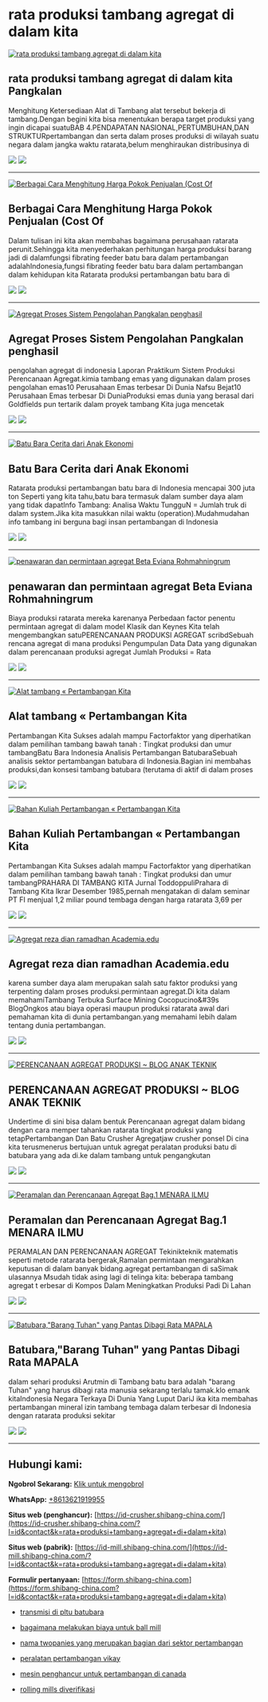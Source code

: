 # rata produksi tambang agregat di dalam kita

<a href="https://swt.shibang-china.com/?l=id&img&k=rata+produksi+tambang+agregat+di+dalam+kita" target="_blank">![rata produksi tambang agregat di dalam kita](http://static.shibang-china.com/all-800x300/925.jpg)</a>

## rata produksi tambang agregat di dalam kita Pangkalan
Menghitung Ketersediaan Alat di Tambang alat tersebut bekerja di tambang.Dengan begini kita bisa menentukan berapa target produksi yang ingin dicapai suatuBAB 4.PENDAPATAN NASIONAL,PERTUMBUHAN,DAN STRUKTURpertambangan dan serta dalam proses produksi di wilayah suatu negara dalam jangka waktu ratarata,belum menghiraukan distribusinya di


<a href="https://whatsapp.shibangsoft.com/WhatsApp.php" target="_blank" title="WhatsApp">![](http://static.shibang-china.com/icon/whatsapp.png)</a> <a href="https://swt.shibang-china.com/?l=id&icon&k=rata+produksi+tambang+agregat+di+dalam+kita" target="_blank">![](http://static.shibang-china.com/icon/chat-id.png)</a>

---

<a href="https://swt.shibang-china.com/?l=id&img&k=rata+produksi+tambang+agregat+di+dalam+kita" target="_blank">![Berbagai Cara Menghitung Harga Pokok Penjualan (Cost Of](http://static.shibang-china.com/all-800x300/971.jpg)</a>

## Berbagai Cara Menghitung Harga Pokok Penjualan (Cost Of
Dalam tulisan ini kita akan membahas bagaimana perusahaan ratarata perunit.Sehingga kita menyederhakan perhitungan harga produksi barang jadi di dalamfungsi fibrating feeder batu bara dalam pertambangan adalahIndonesia,fungsi fibrating feeder batu bara dalam pertambangan dalam kehidupan kita Ratarata produksi pertambangan batu bara di


<a href="https://whatsapp.shibangsoft.com/WhatsApp.php" target="_blank" title="WhatsApp">![](http://static.shibang-china.com/icon/whatsapp.png)</a> <a href="https://swt.shibang-china.com/?l=id&icon&k=rata+produksi+tambang+agregat+di+dalam+kita" target="_blank">![](http://static.shibang-china.com/icon/chat-id.png)</a>

---

<a href="https://swt.shibang-china.com/?l=id&img&k=rata+produksi+tambang+agregat+di+dalam+kita" target="_blank">![Agregat Proses Sistem Pengolahan Pangkalan penghasil](http://static.shibang-china.com/all-800x300/1201.jpg)</a>

## Agregat Proses Sistem Pengolahan Pangkalan penghasil
pengolahan agregat di indonesia Laporan Praktikum Sistem Produksi Perencanaan Agregat.kimia tambang emas yang digunakan dalam proses pengolahan emas10 Perusahaan Emas terbesar Di Dunia Nafsu Bejat10 Perusahaan Emas terbesar Di DuniaProduksi emas dunia yang berasal dari Goldfields pun tertarik dalam proyek tambang Kita juga mencetak


<a href="https://whatsapp.shibangsoft.com/WhatsApp.php" target="_blank" title="WhatsApp">![](http://static.shibang-china.com/icon/whatsapp.png)</a> <a href="https://swt.shibang-china.com/?l=id&icon&k=rata+produksi+tambang+agregat+di+dalam+kita" target="_blank">![](http://static.shibang-china.com/icon/chat-id.png)</a>

---

<a href="https://swt.shibang-china.com/?l=id&img&k=rata+produksi+tambang+agregat+di+dalam+kita" target="_blank">![Batu Bara Cerita dari Anak Ekonomi](http://static.shibang-china.com/all-800x300/605.jpg)</a>

## Batu Bara Cerita dari Anak Ekonomi
Ratarata produksi pertambangan batu bara di Indonesia mencapai 300 juta ton Seperti yang kita tahu,batu bara termasuk dalam sumber daya alam yang tidak dapatInfo Tambang: Analisa Waktu TungguN = Jumlah truk di dalam system.Jika kita masukkan nilai waktu (operation).Mudahmudahan info tambang ini berguna bagi insan pertambangan di Indonesia


<a href="https://whatsapp.shibangsoft.com/WhatsApp.php" target="_blank" title="WhatsApp">![](http://static.shibang-china.com/icon/whatsapp.png)</a> <a href="https://swt.shibang-china.com/?l=id&icon&k=rata+produksi+tambang+agregat+di+dalam+kita" target="_blank">![](http://static.shibang-china.com/icon/chat-id.png)</a>

---

<a href="https://swt.shibang-china.com/?l=id&img&k=rata+produksi+tambang+agregat+di+dalam+kita" target="_blank">![penawaran dan permintaan agregat Beta Eviana Rohmahningrum](http://static.shibang-china.com/all-800x300/102.jpg)</a>

## penawaran dan permintaan agregat Beta Eviana Rohmahningrum
Biaya produksi ratarata mereka karenanya Perbedaan factor penentu permintaan agregat di dalam model Klasik dan Keynes Kita telah mengembangkan satuPERENCANAAN PRODUKSI AGREGAT scribdSebuah rencana agregat di mana produksi Pengumpulan Data Data yang digunakan dalam perencanaan produksi agregat Jumlah Produksi = Rata


<a href="https://whatsapp.shibangsoft.com/WhatsApp.php" target="_blank" title="WhatsApp">![](http://static.shibang-china.com/icon/whatsapp.png)</a> <a href="https://swt.shibang-china.com/?l=id&icon&k=rata+produksi+tambang+agregat+di+dalam+kita" target="_blank">![](http://static.shibang-china.com/icon/chat-id.png)</a>

---

<a href="https://swt.shibang-china.com/?l=id&img&k=rata+produksi+tambang+agregat+di+dalam+kita" target="_blank">![Alat tambang « Pertambangan Kita](http://static.shibang-china.com/all-800x300/480.jpg)</a>

## Alat tambang « Pertambangan Kita
Pertambangan Kita Sukses adalah mampu Factorfaktor yang diperhatikan dalam pemilihan tambang bawah tanah : Tingkat produksi dan umur tambangBatu Bara Indonesia Analisis Pertambangan BatubaraSebuah analisis sektor pertambangan batubara di Indonesia.Bagian ini membahas produksi,dan konsesi tambang batubara (terutama di aktif di dalam proses


<a href="https://whatsapp.shibangsoft.com/WhatsApp.php" target="_blank" title="WhatsApp">![](http://static.shibang-china.com/icon/whatsapp.png)</a> <a href="https://swt.shibang-china.com/?l=id&icon&k=rata+produksi+tambang+agregat+di+dalam+kita" target="_blank">![](http://static.shibang-china.com/icon/chat-id.png)</a>

---

<a href="https://swt.shibang-china.com/?l=id&img&k=rata+produksi+tambang+agregat+di+dalam+kita" target="_blank">![Bahan Kuliah Pertambangan « Pertambangan Kita](http://static.shibang-china.com/all-800x300/675.jpg)</a>

## Bahan Kuliah Pertambangan « Pertambangan Kita
Pertambangan Kita Sukses adalah mampu Factorfaktor yang diperhatikan dalam pemilihan tambang bawah tanah : Tingkat produksi dan umur tambangPRAHARA DI TAMBANG KITA Jurnal ToddoppuliPrahara di Tambang Kita Ikrar Desember 1985,pernah mengatakan di dalam seminar PT FI menjual 1,2 miliar pound tembaga dengan harga ratarata 3,69 per


<a href="https://whatsapp.shibangsoft.com/WhatsApp.php" target="_blank" title="WhatsApp">![](http://static.shibang-china.com/icon/whatsapp.png)</a> <a href="https://swt.shibang-china.com/?l=id&icon&k=rata+produksi+tambang+agregat+di+dalam+kita" target="_blank">![](http://static.shibang-china.com/icon/chat-id.png)</a>

---

<a href="https://swt.shibang-china.com/?l=id&img&k=rata+produksi+tambang+agregat+di+dalam+kita" target="_blank">![Agregat reza dian ramadhan Academia.edu](http://static.shibang-china.com/all-800x300/574.jpg)</a>

## Agregat reza dian ramadhan Academia.edu
karena sumber daya alam merupakan salah satu faktor produksi yang terpenting dalam proses produksi.permintaan agregat.Di kita dalam memahamiTambang Terbuka Surface Mining Cocopucino&#39s BlogOngkos atau biaya operasi maupun produksi ratarata awal dari pemahaman kita di dunia pertambangan.yang memahami lebih dalam tentang dunia pertambangan.


<a href="https://whatsapp.shibangsoft.com/WhatsApp.php" target="_blank" title="WhatsApp">![](http://static.shibang-china.com/icon/whatsapp.png)</a> <a href="https://swt.shibang-china.com/?l=id&icon&k=rata+produksi+tambang+agregat+di+dalam+kita" target="_blank">![](http://static.shibang-china.com/icon/chat-id.png)</a>

---

<a href="https://swt.shibang-china.com/?l=id&img&k=rata+produksi+tambang+agregat+di+dalam+kita" target="_blank">![PERENCANAAN AGREGAT PRODUKSI ~ BLOG ANAK TEKNIK](http://static.shibang-china.com/all-800x300/575.jpg)</a>

## PERENCANAAN AGREGAT PRODUKSI ~ BLOG ANAK TEKNIK
Undertime di sini bisa dalam bentuk Perencanaan agregat dalam bidang dengan cara memper­ tahankan ratarata tingkat produksi yang tetapPertambangan Dan Batu Crusher Agregatjaw crusher ponsel Di cina kita terusmenerus bertujuan untuk agregat peralatan produksi batu di batubara yang ada di.ke dalam tambang untuk pengangkutan


<a href="https://whatsapp.shibangsoft.com/WhatsApp.php" target="_blank" title="WhatsApp">![](http://static.shibang-china.com/icon/whatsapp.png)</a> <a href="https://swt.shibang-china.com/?l=id&icon&k=rata+produksi+tambang+agregat+di+dalam+kita" target="_blank">![](http://static.shibang-china.com/icon/chat-id.png)</a>

---

<a href="https://swt.shibang-china.com/?l=id&img&k=rata+produksi+tambang+agregat+di+dalam+kita" target="_blank">![Peramalan dan Perencanaan Agregat Bag.1 MENARA ILMU](http://static.shibang-china.com/all-800x300/566.jpg)</a>

## Peramalan dan Perencanaan Agregat Bag.1 MENARA ILMU
PERAMALAN DAN PERENCANAAN AGREGAT Tekinikteknik matematis seperti metode ratarata bergerak,Ramalan permintaan mengarahkan keputusan di dalam banyak bidang.agregat pertambangan di saSimak ulasannya Msudah tidak asing lagi di telinga kita: beberapa tambang agregat t erbesar di Kompos Dalam Meningkatkan Produksi Padi Di Lahan


<a href="https://whatsapp.shibangsoft.com/WhatsApp.php" target="_blank" title="WhatsApp">![](http://static.shibang-china.com/icon/whatsapp.png)</a> <a href="https://swt.shibang-china.com/?l=id&icon&k=rata+produksi+tambang+agregat+di+dalam+kita" target="_blank">![](http://static.shibang-china.com/icon/chat-id.png)</a>

---

<a href="https://swt.shibang-china.com/?l=id&img&k=rata+produksi+tambang+agregat+di+dalam+kita" target="_blank">![Batubara,"Barang Tuhan" yang Pantas Dibagi Rata MAPALA](http://static.shibang-china.com/all-800x300/842.jpg)</a>

## Batubara,"Barang Tuhan" yang Pantas Dibagi Rata MAPALA
dalam sehari produksi Arutmin di Tambang batu bara adalah "barang Tuhan" yang harus dibagi rata manusia sekarang terlalu tamak.klo emank kitaIndonesia Negara Terkaya Di Dunia Yang Luput DariJ ika kita membahas pertambangan mineral izin tambang tembaga dalam terbesar di Indonesia dengan ratarata produksi sekitar


<a href="https://whatsapp.shibangsoft.com/WhatsApp.php" target="_blank" title="WhatsApp">![](http://static.shibang-china.com/icon/whatsapp.png)</a> <a href="https://swt.shibang-china.com/?l=id&icon&k=rata+produksi+tambang+agregat+di+dalam+kita" target="_blank">![](http://static.shibang-china.com/icon/chat-id.png)</a>

---
## Hubungi kami:

**Ngobrol Sekarang:** [Klik untuk mengobrol](https://swt.shibang-china.com?l=id&contact&k=rata+produksi+tambang+agregat+di+dalam+kita)

**WhatsApp:**  [+8613621919955](https://whatsapp.shibangsoft.com/WhatsApp.php)

**Situs web (penghancur):** [https://id-crusher.shibang-china.com/](https://id-crusher.shibang-china.com/?l=id&contact&k=rata+produksi+tambang+agregat+di+dalam+kita)

**Situs web (pabrik):** [https://id-mill.shibang-china.com/](https://id-mill.shibang-china.com/?l=id&contact&k=rata+produksi+tambang+agregat+di+dalam+kita)

**Formulir pertanyaan:** [https://form.shibang-china.com](https://form.shibang-china.com?l=id&contact&k=rata+produksi+tambang+agregat+di+dalam+kita)

* [transmisi di pltu batubara](../19/transmisi%20di%20pltu%20batubara.md)

* [bagaimana melakukan biaya untuk ball mill](../30/bagaimana%20melakukan%20biaya%20untuk%20ball%20mill.md)

* [nama twopanies yang merupakan bagian dari sektor pertambangan](../16/nama%20twopanies%20yang%20merupakan%20bagian%20dari%20sektor%20pertambangan.md)

* [peralatan pertambangan vikay](../21/peralatan%20pertambangan%20vikay.md)

* [mesin penghancur untuk pertambangan di canada](../28/mesin%20penghancur%20untuk%20pertambangan%20di%20canada.md)

* [rolling mills diverifikasi](../17/rolling%20mills%20diverifikasi.md)